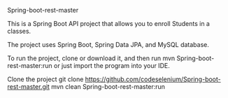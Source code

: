 Spring-boot-rest-master

This is a Spring Boot API project that allows you to enroll Students in a classes.

The project uses Spring Boot, Spring Data JPA, and MySQL database.

To run the project, clone or download it, and then run mvn Spring-boot-rest-master:run or just import the program into your IDE.

Clone the project
git clone https://github.com/codeselenium/Spring-boot-rest-master.git
mvn clean Spring-boot-rest-master:run
